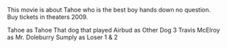 This movie is about Tahoe who is the best boy hands down no question. Buy tickets in theaters 2009.

Tahoe as Tahoe
That dog that played Airbud as Other Dog 3
Travis McElroy as Mr. Doleburry
Sumply as Loser 1 & 2
